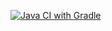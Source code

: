 [![Java CI with Gradle](https://github.com/Zhmaeva/1.9_Allure/actions/workflows/gradle.yml/badge.svg)](https://github.com/Zhmaeva/1.9_Allure/actions/workflows/gradle.yml)